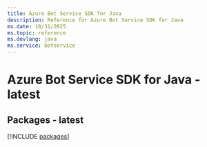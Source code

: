 ```yaml
---
title: Azure Bot Service SDK for Java
description: Reference for Azure Bot Service SDK for Java
ms.date: 10/31/2025
ms.topic: reference
ms.devlang: java
ms.service: botservice
---
```

# Azure Bot Service SDK for Java - latest
## Packages - latest
[!INCLUDE [packages](bot-service-index.md)]